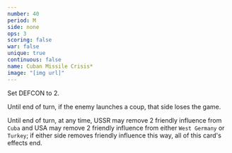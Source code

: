 ```yaml
---
number: 40
period: M
side: none
ops: 3
scoring: false
war: false
unique: true
continuous: false
name: Cuban Missile Crisis*
image: "[img url]"
---
```

Set DEFCON to 2.

Until end of turn, if the enemy launches a coup, that side loses the game.

Until end of turn, at any time, USSR may remove 2 friendly influence from `Cuba` and USA may remove 2 friendly influence from either `West Germany` or `Turkey`; if either side removes friendly influence this way, all of this card's effects end.

